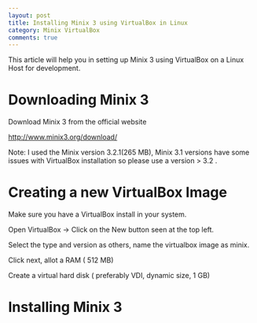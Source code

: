 ```yaml
---
layout: post
title: Installing Minix 3 using VirtualBox in Linux 
category: Minix VirtualBox
comments: true
---
```


This article will help you in setting up Minix 3 using VirtualBox on a Linux Host for development.


Downloading Minix 3
===================

Download Minix 3 from the official website

http://www.minix3.org/download/

Note: I used the Minix version 3.2.1(265 MB), Minix 3.1 versions have some issues with VirtualBox installation so please use a version > 3.2 .

Creating a new VirtualBox Image
===============================

Make sure you have a VirtualBox install in your system.

Open VirtualBox -> Click on the New button seen at the top left.

Select the type and version as others, name the virtualbox image as minix.

Click next, allot a RAM ( 512 MB) 

Create a virtual hard disk ( preferably VDI, dynamic size, 1 GB)


Installing Minix 3 
==================



